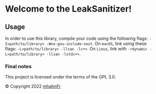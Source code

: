 # Welcome to the LeakSanitizer!

## Usage
In order to use this library, compile your code using the following flags: ``-I<path/to/library> -Wno-gnu-include-next``.
On ``macOS``, link using these flags: ``-L<path/to/library> -llsan -lc++``.
On ``Linux``, link with ``-rdynamic -L<path/to/library> -llsan -lstdc++``.

### Final notes
This project is licensed under the terms of the GPL 3.0.

© Copyright 2022 [mhahnFr](https://www.github.com/mhahnFr)

